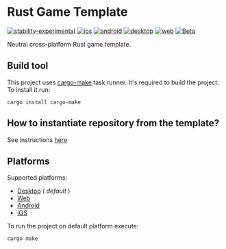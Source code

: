 # Rust Game Template

[![stability-experimental](https://img.shields.io/badge/stability-experimental-orange.svg)](https://github.com/emersion/stability-badges#experimental) [![ios](https://img.shields.io/github/workflow/status/Wandalen/rust_game_template/IosPush?label=ios)](https://github.com/Wandalen/rust_game_template/actions/workflows/IosPush.yml) [![android](https://img.shields.io/github/workflow/status/Wandalen/rust_game_template/AndroidPush?label=android)](https://github.com/Wandalen/rust_game_template/actions/workflows/AndroidPush.yml) [![desktop](https://img.shields.io/github/workflow/status/Wandalen/rust_game_template/DesktopPush?label=desktop)](https://github.com/Wandalen/rust_game_template/actions/workflows/DesktopPush.yml) [![web](https://img.shields.io/github/workflow/status/Wandalen/rust_game_template/WebPush?label=web)](https://github.com/Wandalen/rust_game_template/actions/workflows/WebPush.yml) [![Beta](https://github.com/Wandalen/rust_game_template/actions/workflows/Beta.yml/badge.svg)](https://github.com/Wandalen/rust_game_template/actions/workflows/Beta.yml)

<!-- [![stability-experimental](https://img.shields.io/badge/stability-experimental-orange.svg)](https://github.com/emersion/stability-badges#experimental) [![ios](https://github.com/Wandalen/rust_game_template/actions/workflows/IosPush.yml/badge.svg)](https://github.com/Wandalen/rust_game_template/actions/workflows/IosPush.yml) [![android](https://github.com/Wandalen/rust_game_template/actions/workflows/AndroidPush.yml/badge.svg)](https://github.com/Wandalen/rust_game_template/actions/workflows/AndroidPush.yml) [![desktop](https://github.com/Wandalen/rust_game_template/actions/workflows/DesktopPush.yml/badge.svg)](https://github.com/Wandalen/rust_game_template/actions/workflows/DesktopPush.yml) [![web](https://github.com/Wandalen/rust_game_template/actions/workflows/WebPush.yml/badge.svg)](https://github.com/Wandalen/rust_game_template/actions/workflows/WebPush.yml) -->

Neutral cross-platform Rust game template.

## Build tool

This project uses [cargo-make](https://github.com/sagiegurari/cargo-make) task runner. It's required to build the project. To install it run:

```
cargo install cargo-make
```

## How to instantiate repository from the template?

See instructions [here](./doc/InstantiatingTemplate.md)

## Platforms

Supported platforms:

- [Desktop](./doc/platform/Desktop.md) ( _default_ )
- [Web](./doc/platform/Web.md)
- [Android](./doc/platform/Android.md)
- [iOS](./doc/platform/iOS.md)

To run the project on default platform execute:

```
cargo make
```
